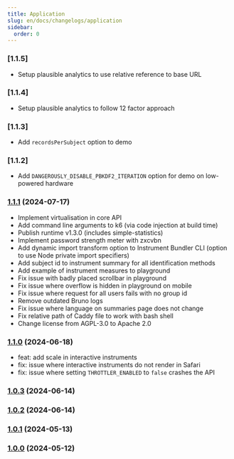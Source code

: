```yaml
---
title: Application
slug: en/docs/changelogs/application
sidebar:
  order: 0
---
```


### [1.1.5]

- Setup plausible analytics to use relative reference to base URL

### [1.1.4]

- Setup plausible analytics to follow 12 factor approach

### [1.1.3]

- Add `recordsPerSubject` option to demo

### [1.1.2]

- Add `DANGEROUSLY_DISABLE_PBKDF2_ITERATION` option for demo on low-powered hardware

### [1.1.1](https://github.com/DouglasNeuroInformatics/OpenDataCapture/releases/tag/v1.1.1) (2024-07-17)

- Implement virtualisation in core API
- Add command line arguments to k6 (via code injection at build time)
- Publish runtime v1.3.0 (includes simple-statistics)
- Implement password strength meter with zxcvbn
- Add dynamic import transform option to Instrument Bundler CLI (option to use Node private import specifiers)
- Add subject id to instrument summary for all identification methods
- Add example of instrument measures to playground
- Fix issue with badly placed scrollbar in playground
- Fix issue where overflow is hidden in playground on mobile
- Fix issue where request for all users fails with no group id
- Remove outdated Bruno logs
- Fix issue where language on summaries page does not change
- Fix relative path of Caddy file to work with bash shell
- Change license from AGPL-3.0 to Apache 2.0

### [1.1.0](https://github.com/DouglasNeuroInformatics/OpenDataCapture/releases/tag/v1.1.0) (2024-06-18)

- feat: add scale in interactive instruments
- fix: issue where interactive instruments do not render in Safari
- fix: issue where setting `THROTTLER_ENABLED` to `false` crashes the API

### [1.0.3](https://github.com/DouglasNeuroInformatics/OpenDataCapture/releases/tag/v1.0.3) (2024-06-14)

### [1.0.2](https://github.com/DouglasNeuroInformatics/OpenDataCapture/releases/tag/v1.0.2) (2024-06-14)

### [1.0.1](https://github.com/DouglasNeuroInformatics/OpenDataCapture/releases/tag/v1.0.1) (2024-05-13)

### [1.0.0](https://github.com/DouglasNeuroInformatics/OpenDataCapture/releases/tag/v1.0.0) (2024-05-12)
